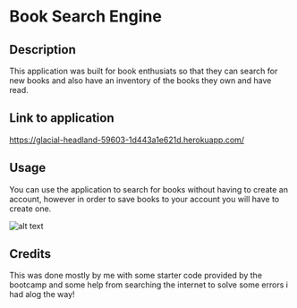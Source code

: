 # Book Search Engine

## Description

This application was built for book enthusiats so that they can search for new books and also have an inventory of the books they own and have read.

## Link to application

https://glacial-headland-59603-1d443a1e621d.herokuapp.com/

## Usage

You can use the application to search for books without having to create an account, however in order to save books to your account you will have to create one.

![alt text](assets/images/screenshot.png)

## Credits

This was done mostly by me with some starter code provided by the bootcamp and some help from searching the internet to solve some errors i had alog the way!
